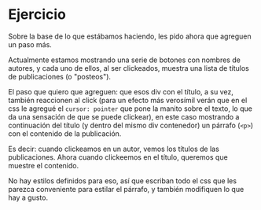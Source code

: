 # Ejercicio

Sobre la base de lo que estábamos haciendo, les pido ahora que agreguen un paso más.

Actualmente estamos mostrando una serie de botones con nombres de autores, y cada uno de ellos, al ser clickeados, muestra una lista de títulos de publicaciones (o "posteos").

El paso que quiero que agreguen: que esos div con el título, a su vez, también reaccionen al click (para un efecto más verosímil verán que en el css le agregué el `cursor: pointer` que pone la manito sobre el texto, lo que da una sensación de que se puede clickear), en este caso mostrando a continuación del título (y dentro del mismo div contenedor) un párrafo (`<p>`) con el contenido de la publicación.

Es decir: cuando clickeamos en un autor, vemos los títulos de las publicaciones. Ahora cuando clickeemos en el título, queremos que muestre el contenido.

No hay estilos definidos para eso, así que escriban todo el css que les parezca conveniente para estilar el párrafo, y también modifiquen lo que hay a gusto.